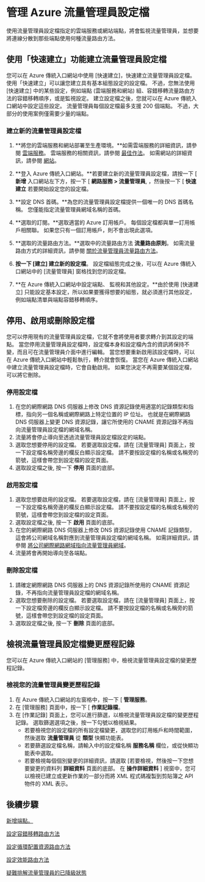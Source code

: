 <properties
   pageTitle="管理 Azure 流量管理員設定檔 | Microsoft Azure"
   description="本文將協助您建立、停用、啟用、刪除及檢視 Azure 流量管理員設定檔的歷程記錄。"
   services="traffic-manager"
   documentationCenter=""
   authors="joaoma"
   manager="carmonm"
   editor="tysonn" />
<tags
   ms.service="traffic-manager"
   ms.devlang="na"
   ms.topic="hero-article"
   ms.tgt_pltfrm="na"
   ms.workload="infrastructure-services"
   ms.date="12/07/2015"
   ms.author="joaoma" />

# 管理 Azure 流量管理員設定檔

使用流量管理員設定檔指定的雲端服務或網站端點，將會監視流量管理員，並想要將連線分散到那些端點使用何種流量路由方法。

## 使用「快速建立」功能建立流量管理員設定檔

您可以在 Azure 傳統入口網站中使用 [快速建立]，快速建立流量管理員設定檔。 使用「快速建立」可以讓您建立具有基本組態設定的設定檔。 不過，您無法使用 [快速建立] 中的某些設定，例如端點 (雲端服務和網站) 組、容錯移轉流量路由方法的容錯移轉順序，或是監視設定。 建立設定檔之後，您就可以在 Azure 傳統入口網站中設定這些設定。 流量管理員每個設定檔最多支援 200 個端點。 不過，大部分的使用案例僅需要少量的端點。 

### 建立新的流量管理員設定檔

1. **將您的雲端服務和網站部署至生產環境。**如需雲端服務的詳細資訊，請參閱 [雲端服務](http://go.microsoft.com/fwlink/p/?LinkId=314074)。 雲端服務的相關資訊，請參閱 [最佳作法](https://msdn.microsoft.com/library/azure/5229dd1c-5a91-4869-8522-bed8597d9cf5#bkmk_TrafficManagerBestPracticesProfile)。 如需網站的詳細資訊，請參閱 [網站](http://go.microsoft.com/fwlink/p/?LinkId=393327)。

2. **登入 Azure 傳統入口網站。**若要建立新的流量管理員設定檔，請按一下 [ **新增** 入口網站左下方，按一下 [ **網路服務 > 流量管理員**, ，然後按一下 [ **快速建立** 若要開始設定您的設定檔。
3. **設定 DNS 首碼。**為您的流量管理員設定檔提供一個唯一的 DNS 首碼名稱。 您僅能指定流量管理員網域名稱的首碼。
4. **選取的訂閱。**選取適當的 Azure 訂用帳戶。 每個設定檔都與單一訂用帳戶相關聯。 如果您只有一個訂用帳戶，則不會出現此選項。
5. **選取的流量路由方法。**選取中的流量路由方法 **流量路由原則**。 如需流量路由方式的詳細資訊，請參閱 [關於流量管理員流量路由方法](traffic-manager-load-balancing-methods.md)。
6. **按一下 [建立] 建立新的設定檔**。 設定檔組態完成之後，可以在 Azure 傳統入口網站中的 [流量管理員] 窗格找到您的設定檔。
7. **在 Azure 傳統入口網站中設定端點、 監視和其他設定。**由於使用 [快速建立] 只能設定基本設定，所以如果要獲得想要的組態，就必須進行其他設定，例如端點清單與端點容錯移轉順序。 


## 停用、啟用或刪除設定檔

您可以停用現有的流量管理員設定檔，它就不會將使用者要求轉介到其設定的端點。 當您停用流量管理員設定檔時，設定檔本身和設定檔內含的資訊將保持不變，而且可在流量管理員介面中進行編輯。 當您想要重新啟用該設定檔時，可以在 Azure 傳統入口網站中輕鬆執行，轉介就會恢復。 當您在 Azure 傳統入口網站中建立流量管理員設定檔時，它會自動啟用。 如果您決定不再需要某個設定檔，可以將它刪除。

### 停用設定檔

1. 在您的網際網路 DNS 伺服器上修改 DNS 資源記錄使用適當的記錄類型和指標，指向另一個名稱或網際網路上特定位置的 IP 位址。 也就是在網際網路 DNS 伺服器上變更 DNS 資源記錄，讓它所使用的 CNAME 資源記錄不再指向流量管理員設定檔的網域名稱。
2. 流量將會停止導向至透過流量管理員設定檔設定的端點。
3. 選取您想要停用的設定檔。 若要選取設定檔，請在 [流量管理員] 頁面上，按一下設定檔名稱旁邊的欄反白顯示設定檔。 請不要按設定檔的名稱或名稱旁的箭號，這樣會帶您到設定檔的設定頁面。
4. 選取設定檔之後, 按一下 **停用** 頁面的底部。

### 啟用設定檔

1. 選取您想要啟用的設定檔。 若要選取設定檔，請在 [流量管理員] 頁面上，按一下設定檔名稱旁邊的欄反白顯示設定檔。 請不要按設定檔的名稱或名稱旁的箭號，這樣會帶您到設定檔的設定頁面。
2. 選取設定檔之後, 按一下 **啟用** 頁面的底部。
3. 在您的網際網路 DNS 伺服器上修改 DNS 資源記錄使用 CNAME 記錄類型，這會將公司網域名稱對應到流量管理員設定檔的網域名稱。 如需詳細資訊，請參閱 [將公司網際網路網域指向流量管理員網域](traffic-manager-point-internet-domain.md)。
4. 流量將會再開始導向至各端點。

### 刪除設定檔

1. 請確定網際網路 DNS 伺服器上的 DNS 資源記錄所使用的 CNAME 資源記錄，不再指向流量管理員設定檔的網域名稱。
2. 選取您想要刪除的設定檔。 若要選取設定檔，請在 [流量管理員] 頁面上，按一下設定檔旁邊的欄反白顯示設定檔。 請不要按設定檔的名稱或名稱旁的箭號，這樣會帶您到設定檔的設定頁面。
4. 選取設定檔之後, 按一下 **刪除** 頁面的底部。

## 檢視流量管理員設定檔變更歷程記錄

您可以在 Azure 傳統入口網站的 [管理服務] 中，檢視流量管理員設定檔的變更歷程記錄。

### 檢視您的流量管理員變更歷程記錄

1. 在 Azure 傳統入口網站的左窗格中，按一下 [ **管理服務**。
2. 在 [管理服務] 頁面中，按一下 [ **作業記錄檔**。
3. 在 [作業記錄] 頁面上，您可以進行篩選，以檢視流量管理員設定檔的變更歷程記錄。 選取篩選選項之後，按一下勾號以檢視結果。
   - 若要檢視您的設定檔的所有設定檔變更，選取您的訂用帳戶和時間範圍，然後選取 **流量管理員** 從 **類型** 快顯功能表。
   - 若要篩選設定檔名稱，請輸入中的設定檔名稱 **服務名稱** 欄位，或從快顯功能表中選取。
   - 若要檢視每個個別變更的詳細資訊，請選取 [若要檢視，然後按一下您想要變更的資料列 **詳細資料** 頁面的底部。 在 **操作詳細資料** ] 視窗中，您可以檢視已建立或更新作業的一部分而將 XML 程式碼複製到剪貼簿之 API 物件的 XML 表示。


## 後續步驟

[新增端點。](traffic-manager-endpoints.md)

[設定容錯移轉路由方法](traffic-manager-configure-failover-routing-method.md)

[設定循環配置資源路由方法](traffic-manager-configure-round-robin-routing-method.md)

[設定效能路由方法](traffic-manager-configure-performance-routing-method.md)

[疑難排解流量管理員的已降級狀態](traffic-manager-troubleshooting-degraded.md)
